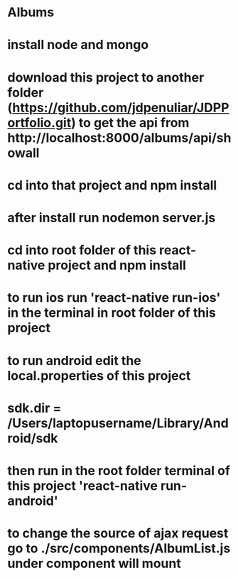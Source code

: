 # Albums
# install node and mongo
# download this project to another folder (https://github.com/jdpenuliar/JDPPortfolio.git) to get the api from http://localhost:8000/albums/api/showall
# cd into that project and npm install
# after install run nodemon server.js
# cd into root folder of this react-native project and npm install
#
# to run ios run 'react-native run-ios' in the terminal in root folder of this project
#
# to run android edit the local.properties of this project
# sdk.dir = /Users/laptopusername/Library/Android/sdk
# then run in the root folder terminal of this project 'react-native run-android'

# to change the source of ajax request go to ./src/components/AlbumList.js under component will mount
